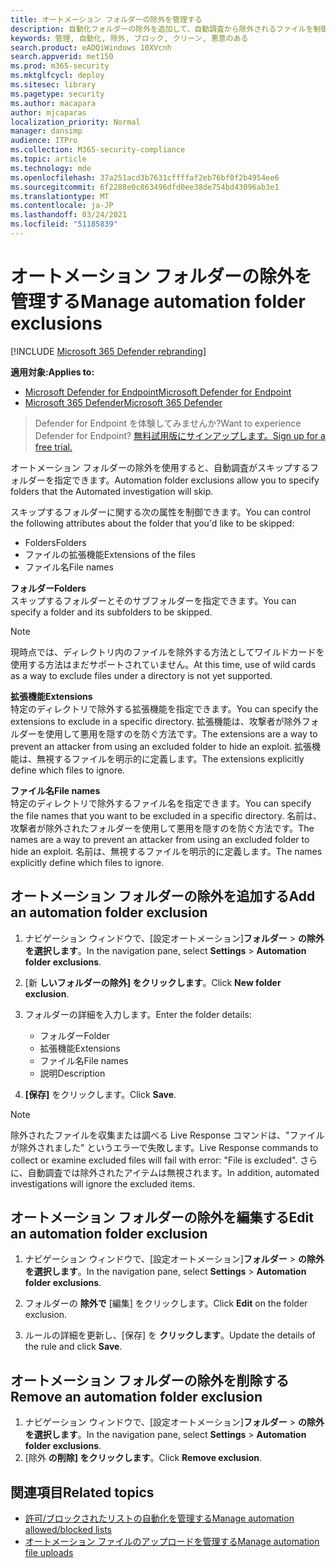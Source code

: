 ```yaml
---
title: オートメーション フォルダーの除外を管理する
description: 自動化フォルダーの除外を追加して、自動調査から除外されるファイルを制御します。
keywords: 管理, 自動化, 除外, ブロック, クリーン, 悪意のある
search.product: eADQiWindows 10XVcnh
search.appverid: met150
ms.prod: m365-security
ms.mktglfcycl: deploy
ms.sitesec: library
ms.pagetype: security
ms.author: macapara
author: mjcaparas
localization_priority: Normal
manager: dansimp
audience: ITPro
ms.collection: M365-security-compliance
ms.topic: article
ms.technology: mde
ms.openlocfilehash: 37a251acd3b7631cffffaf2eb76bf0f2b4954ee6
ms.sourcegitcommit: 6f2288e0c863496dfd0ee38de754bd43096ab3e1
ms.translationtype: MT
ms.contentlocale: ja-JP
ms.lasthandoff: 03/24/2021
ms.locfileid: "51185839"
---
```

# <a name="manage-automation-folder-exclusions"></a><span data-ttu-id="c6f1b-104">オートメーション フォルダーの除外を管理する</span><span class="sxs-lookup"><span data-stu-id="c6f1b-104">Manage automation folder exclusions</span></span> 

[!INCLUDE [Microsoft 365 Defender rebranding](../../includes/microsoft-defender.md)]


<span data-ttu-id="c6f1b-105">**適用対象:**</span><span class="sxs-lookup"><span data-stu-id="c6f1b-105">**Applies to:**</span></span>
- [<span data-ttu-id="c6f1b-106">Microsoft Defender for Endpoint</span><span class="sxs-lookup"><span data-stu-id="c6f1b-106">Microsoft Defender for Endpoint</span></span>](https://go.microsoft.com/fwlink/p/?linkid=2154037)
- [<span data-ttu-id="c6f1b-107">Microsoft 365 Defender</span><span class="sxs-lookup"><span data-stu-id="c6f1b-107">Microsoft 365 Defender</span></span>](https://go.microsoft.com/fwlink/?linkid=2118804)

><span data-ttu-id="c6f1b-108">Defender for Endpoint を体験してみませんか?</span><span class="sxs-lookup"><span data-stu-id="c6f1b-108">Want to experience Defender for Endpoint?</span></span> [<span data-ttu-id="c6f1b-109">無料試用版にサインアップします。</span><span class="sxs-lookup"><span data-stu-id="c6f1b-109">Sign up for a free trial.</span></span>](https://www.microsoft.com/microsoft-365/windows/microsoft-defender-atp?ocid=docs-wdatp-automationexclusionfolder-abovefoldlink)

<span data-ttu-id="c6f1b-110">オートメーション フォルダーの除外を使用すると、自動調査がスキップするフォルダーを指定できます。</span><span class="sxs-lookup"><span data-stu-id="c6f1b-110">Automation folder exclusions allow you to specify folders that the Automated investigation will skip.</span></span> 

<span data-ttu-id="c6f1b-111">スキップするフォルダーに関する次の属性を制御できます。</span><span class="sxs-lookup"><span data-stu-id="c6f1b-111">You can control the following attributes about the folder that you'd like to be skipped:</span></span>
- <span data-ttu-id="c6f1b-112">Folders</span><span class="sxs-lookup"><span data-stu-id="c6f1b-112">Folders</span></span> 
- <span data-ttu-id="c6f1b-113">ファイルの拡張機能</span><span class="sxs-lookup"><span data-stu-id="c6f1b-113">Extensions of the files</span></span>
- <span data-ttu-id="c6f1b-114">ファイル名</span><span class="sxs-lookup"><span data-stu-id="c6f1b-114">File names</span></span>


<span data-ttu-id="c6f1b-115">**フォルダー**</span><span class="sxs-lookup"><span data-stu-id="c6f1b-115">**Folders**</span></span><br>
<span data-ttu-id="c6f1b-116">スキップするフォルダーとそのサブフォルダーを指定できます。</span><span class="sxs-lookup"><span data-stu-id="c6f1b-116">You can specify a folder and its subfolders to be skipped.</span></span> 


>[!NOTE]
><span data-ttu-id="c6f1b-117">現時点では、ディレクトリ内のファイルを除外する方法としてワイルドカードを使用する方法はまだサポートされていません。</span><span class="sxs-lookup"><span data-stu-id="c6f1b-117">At this time, use of wild cards as a way to exclude files under a directory is not yet supported.</span></span> 


<span data-ttu-id="c6f1b-118">**拡張機能**</span><span class="sxs-lookup"><span data-stu-id="c6f1b-118">**Extensions**</span></span><br>
<span data-ttu-id="c6f1b-119">特定のディレクトリで除外する拡張機能を指定できます。</span><span class="sxs-lookup"><span data-stu-id="c6f1b-119">You can specify the extensions to exclude in a specific directory.</span></span> <span data-ttu-id="c6f1b-120">拡張機能は、攻撃者が除外フォルダーを使用して悪用を隠すのを防ぐ方法です。</span><span class="sxs-lookup"><span data-stu-id="c6f1b-120">The extensions are a way to prevent an attacker from using an excluded folder to hide an exploit.</span></span> <span data-ttu-id="c6f1b-121">拡張機能は、無視するファイルを明示的に定義します。</span><span class="sxs-lookup"><span data-stu-id="c6f1b-121">The extensions explicitly define which files to ignore.</span></span> 

<span data-ttu-id="c6f1b-122">**ファイル名**</span><span class="sxs-lookup"><span data-stu-id="c6f1b-122">**File names**</span></span><br>
<span data-ttu-id="c6f1b-123">特定のディレクトリで除外するファイル名を指定できます。</span><span class="sxs-lookup"><span data-stu-id="c6f1b-123">You can specify the file names that you want to be excluded in a specific directory.</span></span> <span data-ttu-id="c6f1b-124">名前は、攻撃者が除外されたフォルダーを使用して悪用を隠すのを防ぐ方法です。</span><span class="sxs-lookup"><span data-stu-id="c6f1b-124">The names are a way to prevent an attacker from using an excluded folder to hide an exploit.</span></span> <span data-ttu-id="c6f1b-125">名前は、無視するファイルを明示的に定義します。</span><span class="sxs-lookup"><span data-stu-id="c6f1b-125">The names explicitly define which files to ignore.</span></span> 



## <a name="add-an-automation-folder-exclusion"></a><span data-ttu-id="c6f1b-126">オートメーション フォルダーの除外を追加する</span><span class="sxs-lookup"><span data-stu-id="c6f1b-126">Add an automation folder exclusion</span></span>
1. <span data-ttu-id="c6f1b-127">ナビゲーション ウィンドウで、[設定オートメーション]**フォルダー**  >  **の除外を選択します**。</span><span class="sxs-lookup"><span data-stu-id="c6f1b-127">In the navigation pane, select **Settings** > **Automation folder exclusions**.</span></span>  

2. <span data-ttu-id="c6f1b-128">[新 **しいフォルダーの除外] をクリックします**。</span><span class="sxs-lookup"><span data-stu-id="c6f1b-128">Click **New folder exclusion**.</span></span>  

3. <span data-ttu-id="c6f1b-129">フォルダーの詳細を入力します。</span><span class="sxs-lookup"><span data-stu-id="c6f1b-129">Enter the folder details:</span></span>

    - <span data-ttu-id="c6f1b-130">フォルダー</span><span class="sxs-lookup"><span data-stu-id="c6f1b-130">Folder</span></span>
    - <span data-ttu-id="c6f1b-131">拡張機能</span><span class="sxs-lookup"><span data-stu-id="c6f1b-131">Extensions</span></span>
    - <span data-ttu-id="c6f1b-132">ファイル名</span><span class="sxs-lookup"><span data-stu-id="c6f1b-132">File names</span></span>
    - <span data-ttu-id="c6f1b-133">説明</span><span class="sxs-lookup"><span data-stu-id="c6f1b-133">Description</span></span>
    

4. <span data-ttu-id="c6f1b-134">**[保存]** をクリックします。</span><span class="sxs-lookup"><span data-stu-id="c6f1b-134">Click **Save**.</span></span>

>[!NOTE]
> <span data-ttu-id="c6f1b-135">除外されたファイルを収集または調べる Live Response コマンドは、"ファイルが除外されました" というエラーで失敗します。</span><span class="sxs-lookup"><span data-stu-id="c6f1b-135">Live Response commands to collect or examine excluded files will fail with error: "File is excluded".</span></span> <span data-ttu-id="c6f1b-136">さらに、自動調査では除外されたアイテムは無視されます。</span><span class="sxs-lookup"><span data-stu-id="c6f1b-136">In addition, automated investigations will ignore the excluded items.</span></span>

## <a name="edit-an-automation-folder-exclusion"></a><span data-ttu-id="c6f1b-137">オートメーション フォルダーの除外を編集する</span><span class="sxs-lookup"><span data-stu-id="c6f1b-137">Edit an automation folder exclusion</span></span> 
1. <span data-ttu-id="c6f1b-138">ナビゲーション ウィンドウで、[設定オートメーション]**フォルダー**  >  **の除外を選択します**。</span><span class="sxs-lookup"><span data-stu-id="c6f1b-138">In the navigation pane, select **Settings** > **Automation folder exclusions**.</span></span> 

2. <span data-ttu-id="c6f1b-139">フォルダーの **除外で** [編集] をクリックします。</span><span class="sxs-lookup"><span data-stu-id="c6f1b-139">Click **Edit** on the folder exclusion.</span></span>  

3. <span data-ttu-id="c6f1b-140">ルールの詳細を更新し、[保存] を **クリックします**。</span><span class="sxs-lookup"><span data-stu-id="c6f1b-140">Update the details of the rule and click **Save**.</span></span>

## <a name="remove-an-automation-folder-exclusion"></a><span data-ttu-id="c6f1b-141">オートメーション フォルダーの除外を削除する</span><span class="sxs-lookup"><span data-stu-id="c6f1b-141">Remove an automation folder exclusion</span></span> 
1. <span data-ttu-id="c6f1b-142">ナビゲーション ウィンドウで、[設定オートメーション]**フォルダー**  >  **の除外を選択します**。</span><span class="sxs-lookup"><span data-stu-id="c6f1b-142">In the navigation pane, select **Settings** > **Automation folder exclusions**.</span></span>  
2. <span data-ttu-id="c6f1b-143">[除外 **の削除] をクリックします**。</span><span class="sxs-lookup"><span data-stu-id="c6f1b-143">Click **Remove exclusion**.</span></span> 


## <a name="related-topics"></a><span data-ttu-id="c6f1b-144">関連項目</span><span class="sxs-lookup"><span data-stu-id="c6f1b-144">Related topics</span></span>
- [<span data-ttu-id="c6f1b-145">許可/ブロックされたリストの自動化を管理する</span><span class="sxs-lookup"><span data-stu-id="c6f1b-145">Manage automation allowed/blocked lists</span></span>](manage-indicators.md)
- [<span data-ttu-id="c6f1b-146">オートメーション ファイルのアップロードを管理する</span><span class="sxs-lookup"><span data-stu-id="c6f1b-146">Manage automation file uploads</span></span>](manage-automation-file-uploads.md)

